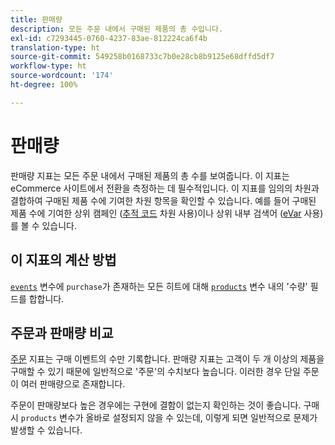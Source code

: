 ```yaml
---
title: 판매량
description: 모든 주문 내에서 구매된 제품의 총 수입니다.
exl-id: c7293445-0760-4237-83ae-812224ca6f4b
translation-type: ht
source-git-commit: 549258b0168733c7b0e28cb8b9125e68dffd5df7
workflow-type: ht
source-wordcount: '174'
ht-degree: 100%

---
```


# 판매량

판매량 지표는 모든 주문 내에서 구매된 제품의 총 수를 보여줍니다. 이 지표는 eCommerce 사이트에서 전환을 측정하는 데 필수적입니다. 이 지표를 임의의 차원과 결합하여 구매된 제품 수에 기여한 차원 항목을 확인할 수 있습니다. 예를 들어 구매된 제품 수에 기여한 상위 캠페인 ([추적 코드](../dimensions/tracking-code.md) 차원 사용)이나 상위 내부 검색어 ([eVar](../dimensions/evar.md) 사용)를 볼 수 있습니다.

## 이 지표의 계산 방법

[`events`](/help/implement/vars/page-vars/events/events-overview.md) 변수에 `purchase`가 존재하는 모든 히트에 대해 [`products`](/help/implement/vars/page-vars/products.md) 변수 내의 &#39;수량&#39; 필드를 합합니다.

## 주문과 판매량 비교

[주문](orders.md) 지표는 구매 이벤트의 수만 기록합니다. 판매량 지표는 고객이 두 개 이상의 제품을 구매할 수 있기 때문에 일반적으로 &#39;주문&#39;의 수치보다 높습니다. 이러한 경우 단일 주문이 여러 판매량으로 존재합니다.

주문이 판매량보다 높은 경우에는 구현에 결함이 없는지 확인하는 것이 좋습니다. 구매 시 `products` 변수가 올바로 설정되지 않을 수 있는데, 이렇게 되면 일반적으로 문제가 발생할 수 있습니다.
